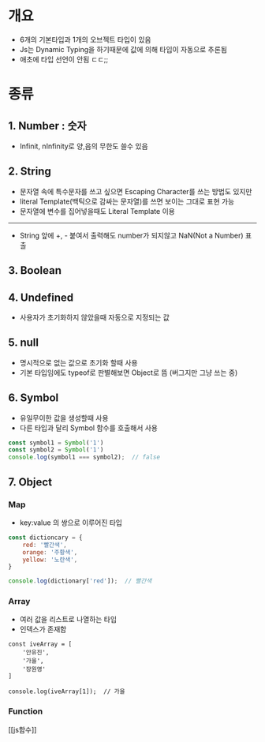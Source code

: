 # 개요
- 6개의 기본타입과 1개의 오브젝트 타입이 있음
- Js는 Dynamic Typing을 하기때문에 값에 의해 타입이 자동으로 추론됨
- 애초에 타입 선언이 안됨 ㄷㄷ;;

# 종류
## 1. Number : 숫자
- Infinit, nInfinity로 양,음의 무한도 쓸수 있음

## 2. String
- 문자열 속에 특수문자를 쓰고 싶으면 Escaping Character를 쓰는 방법도 있지만
- literal Template(백틱으로 감싸는 문자열)를 쓰면 보이는 그대로 표현 가능
- 문자열에 변수를 집어넣을때도 Literal Template 이용
---
- String 앞에 +, - 붙여서 출력해도 number가 되지않고 NaN(Not a Number) 표출

## 3. Boolean


## 4. Undefined
- 사용자가 초기화하지 않았을때 자동으로 지정되는 값

## 5. null
- 명시적으로 없는 값으로 초기화 할때 사용
- 기본 타입임에도 typeof로 판별해보면 Object로 뜸 (버그지만 그냥 쓰는 중)

## 6. Symbol
- 유일무이한 값을 생성할때 사용
- 다른 타입과 달리 Symbol 함수를 호출해서 사용 
``` js
const symbol1 = Symbol('1')
const symbol2 = Symbol('1')
console.log(symbol1 === symbol2);  // false
```
## 7. Object
### Map
- key:value 의 쌍으로 이루어진 타입
``` js
const dictioncary = {
	red: '빨간색',
	orange: '주황색',
	yellow: '노란색',
}

console.log(dictionary['red']);  // 빨간색
```

### Array
- 여러 값을 리스트로 나열하는 타입
- 인덱스가 존재함
```
const iveArray = [
	'안유진',
	'가을',
	'장원영'
]

console.log(iveArray[1]);  // 가을
```


### Function
[[js함수]]

